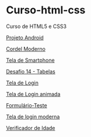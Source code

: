 # Curso-html-css
 Curso de HTML5 e CSS3

<a href= "https://remy-oliveira.github.io/Curso-html-css/html-css/exercicios/Projeto-01/android.html">Projeto Android</a>

<a href="https://remy-oliveira.github.io/Curso-html-css/html-css/exercicios/Projeto-02">Cordel Moderno</a>

<a href="https://remy-oliveira.github.io/Curso-html-css/html-css/exercicios/projeto-03/index.html">Tela de Smartphone</a>

<a href="https://remy-oliveira.github.io/Curso-html-css/html-css/exercicios/Desafio-14-Tabela/index.html">Desafio 14 - Tabelas</a>

<a href="https://remy-oliveira.github.io/Curso-html-css/html-css/exercicios/projeto-04/index.html">Tela de Login</a>

<a href="https://remy-oliveira.github.io/Curso-html-css/html-css/exercicios/tela_login_dark/index.html">Tela de Login animada</a>

<a href="https://remy-oliveira.github.io/Curso-html-css/html-css/exercicios/formulario-cadastro/index.html">Formulário-Teste</a>

<a href="https://remy-oliveira.github.io/Curso-html-css/html-css/exercicios/modern-login/index.html">Tela de login moderna</a>


<a href="https://remy-oliveira.github.io/Curso-html-css/javascript/exercicio_02/index.html">Verificador de Idade</a>